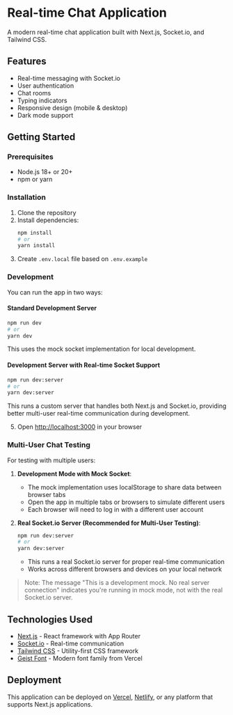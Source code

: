 # Real-time Chat Application

A modern real-time chat application built with Next.js, Socket.io, and Tailwind CSS.

## Features

- Real-time messaging with Socket.io
- User authentication
- Chat rooms
- Typing indicators
- Responsive design (mobile & desktop)
- Dark mode support

## Getting Started

### Prerequisites

- Node.js 18+ or 20+
- npm or yarn

### Installation

1. Clone the repository
2. Install dependencies:
   ```bash
   npm install
   # or
   yarn install
   ```
3. Create `.env.local` file based on `.env.example`

### Development

You can run the app in two ways:

#### Standard Development Server
```bash
npm run dev
# or
yarn dev
```

This uses the mock socket implementation for local development.

#### Development Server with Real-time Socket Support
```bash
npm run dev:server
# or
yarn dev:server
```

This runs a custom server that handles both Next.js and Socket.io, providing better multi-user real-time communication during development.

5. Open [http://localhost:3000](http://localhost:3000) in your browser

### Multi-User Chat Testing

For testing with multiple users:

1. **Development Mode with Mock Socket**:
   - The mock implementation uses localStorage to share data between browser tabs
   - Open the app in multiple tabs or browsers to simulate different users
   - Each browser will need to log in with a different user account

2. **Real Socket.io Server (Recommended for Multi-User Testing)**:
   ```bash
   npm run dev:server
   # or
   yarn dev:server
   ```
   - This runs a real Socket.io server for proper real-time communication
   - Works across different browsers and devices on your local network

> Note: The message "This is a development mock. No real server connection" indicates you're running in mock mode, not with the real Socket.io server.

## Technologies Used

- [Next.js](https://nextjs.org/) - React framework with App Router
- [Socket.io](https://socket.io/) - Real-time communication
- [Tailwind CSS](https://tailwindcss.com/) - Utility-first CSS framework
- [Geist Font](https://vercel.com/font) - Modern font family from Vercel

## Deployment

This application can be deployed on [Vercel](https://vercel.com/), [Netlify](https://www.netlify.com/), or any platform that supports Next.js applications.
